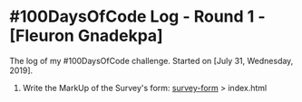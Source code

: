 # #100DaysOfCode Log - Round 1 - [Fleuron Gnadekpa]

The log of my #100DaysOfCode challenge. Started on [July 31, Wednesday, 2019].

1. Write the MarkUp of the Survey's form: [survey-form](https://github.com/fleuronvilik/survey-form) > index.html

